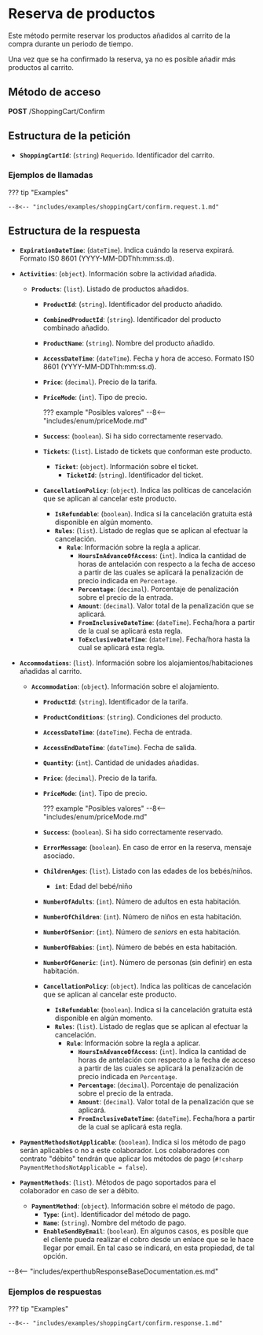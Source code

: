 # Reserva de productos

Este método permite reservar los productos añadidos al carrito de la compra durante un periodo de tiempo.

Una vez que se ha confirmado la reserva, ya no es posible añadir más productos al carrito.

## Método de acceso

**POST** /ShoppingCart/Confirm

## Estructura de la petición

- **``ShoppingCartId``**: (``string``) ``Requerido``. Identificador del carrito.

### Ejemplos de llamadas

??? tip "Examples"

    --8<-- "includes/examples/shoppingCart/confirm.request.1.md"

## Estructura de la respuesta

- **`ExpirationDateTime`**: (``dateTime``). Indica cuándo la reserva expirará. Formato IS0 8601 (YYYY-MM-DDThh\:mm\:ss.d).
- **`Activities`**: (``object``). Información sobre la actividad añadida.
    - **`Products`**: (``list``). Listado de productos añadidos.
        - **`ProductId`**: (``string``). Identificador del producto añadido.
        - **`CombinedProductId`**: (``string``). Identificador del producto combinado añadido.
        - **`ProductName`**: (``string``). Nombre del producto añadido.
        - **`AccessDateTime`**: (``dateTime``). Fecha y hora de acceso. Formato IS0 8601 (YYYY-MM-DDThh\:mm\:ss.d).
        - **``Price``**: (``decimal``). Precio de la tarifa.
        - **``PriceMode``**: (``int``). Tipo de precio.

            ??? example "Posibles valores"
                --8<-- "includes/enum/priceMode.md"

        - **``Success``**: (``boolean``). Si ha sido correctamente reservado.
        - **``Tickets``**: (``list``). Listado de tickets que conforman este producto.
            - **``Ticket``**: (``object``). Información sobre el ticket.
                - **``TicketId``**: (``string``). Identificador del ticket.
        - **`CancellationPolicy`**: (``object``). Indica las políticas de cancelación que se aplican al cancelar este producto.
            - **`IsRefundable`**: (``boolean``). Indica si la cancelación gratuita está disponible en algún momento.
            - **`Rules`**: (``list``). Listado de reglas que se aplican al efectuar la cancelación.
                - **`Rule`**: Información sobre la regla a aplicar.
                    - **`HoursInAdvanceOfAccess`**: (``int``). Indica la cantidad de horas de antelación con respecto a la fecha de acceso a partir de las cuales se aplicará la penalización de precio indicada en `Percentage`.
                    - **`Percentage`**: (``decimal``). Porcentaje de penalización sobre el precio de la entrada.
                    - **`Amount`**: (``decimal``). Valor total de la penalización que se aplicará.
                    - **`FromInclusiveDateTime`**: (``dateTime``). Fecha/hora a partir de la cual se aplicará esta regla.
                    - **`ToExclusiveDateTime`**: (``dateTime``). Fecha/hora hasta la cual se aplicará esta regla.

- **`Accommodations`**: (``list``). Información sobre los alojamientos/habitaciones añadidas al carrito.
    - **`Accommodation`**: (``object``). Información sobre el alojamiento.
        - **`ProductId`**: (``string``). Identificador de la tarifa.
        - **`ProductConditions`**: (``string``). Condiciones del producto.
        - **`AccessDateTime`**: (``dateTime``). Fecha de entrada.
        - **`AccessEndDateTime`**: (``dateTime``). Fecha de salida.
        - **`Quantity`**: (``int``). Cantidad de unidades añadidas.
        - **``Price``**: (``decimal``). Precio de la tarifa.
        - **``PriceMode``**: (``int``). Tipo de precio.

            ??? example "Posibles valores"
                --8<-- "includes/enum/priceMode.md"

        - **``Success``**: (``boolean``). Si ha sido correctamente reservado.
        - **``ErrorMessage``**: (``boolean``). En caso de error en la reserva, mensaje asociado.
        - **``ChildrenAges``**: (``list``). Listado con las edades de los bebés/niños.
            - **``int``**: Edad del bebé/niño
        - **``NumberOfAdults``**: (``int``). Número de adultos en esta habitación.
        - **``NumberOfChildren``**: (``int``). Número de niños en esta habitación.
        - **``NumberOfSenior``**: (``int``). Número de _seniors_ en esta habitación.
        - **``NumberOfBabies``**: (``int``). Número de bebés en esta habitación.
        - **``NumberOfGeneric``**: (``int``). Número de personas (sin definir) en esta habitación.
        - **`CancellationPolicy`**: (``object``). Indica las políticas de cancelación que se aplican al cancelar este producto.
            - **`IsRefundable`**: (``boolean``). Indica si la cancelación gratuita está disponible en algún momento.
            - **`Rules`**: (``list``). Listado de reglas que se aplican al efectuar la cancelación.
                - **`Rule`**: Información sobre la regla a aplicar.
                    - **`HoursInAdvanceOfAccess`**: (``int``). Indica la cantidad de horas de antelación con respecto a la fecha de acceso a partir de las cuales se aplicará la penalización de precio indicada en `Percentage`.
                    - **`Percentage`**: (``decimal``). Porcentaje de penalización sobre el precio de la entrada.
                    - **`Amount`**: (``decimal``). Valor total de la penalización que se aplicará.
                    - **`FromInclusiveDateTime`**: (``dateTime``). Fecha/hora a partir de la cual se aplicará esta regla.

- **`PaymentMethodsNotApplicable`**: (``boolean``). Indica si los método de pago serán aplicables o no a este colaborador. Los colaboradores con contrato "débito" tendrán que aplicar los métodos de pago (`#!csharp PaymentMethodsNotApplicable = false`).
- **`PaymentMethods`**: (``list``). Métodos de pago soportados para el colaborador en caso de ser a débito.
    - **`PaymentMethod`**: (``object``). Información sobre el método de pago.
        - **`Type`**: (``int``). Identificador del método de pago.
        - **`Name`**: (``string``). Nombre del método de pago.
        - **`EnableSendByEmail`**: (``boolean``). En algunos casos, es posible que el cliente pueda realizar el cobro desde un enlace que se le hace llegar por email. En tal caso se indicará, en esta propiedad, de tal opción.

--8<-- "includes/experthubResponseBaseDocumentation.es.md"

### Ejemplos de respuestas

??? tip "Examples"

    --8<-- "includes/examples/shoppingCart/confirm.response.1.md"
